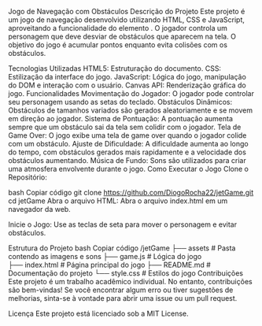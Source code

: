 Jogo de Navegação com Obstáculos
Descrição do Projeto
Este projeto é um jogo de navegação desenvolvido utilizando HTML, CSS e JavaScript, aproveitando a funcionalidade do elemento <canvas>. O jogador controla um personagem que deve desviar de obstáculos que aparecem na tela. O objetivo do jogo é acumular pontos enquanto evita colisões com os obstáculos.

Tecnologias Utilizadas
HTML5: Estruturação do documento.
CSS: Estilização da interface do jogo.
JavaScript: Lógica do jogo, manipulação do DOM e interação com o usuário.
Canvas API: Renderização gráfica do jogo.
Funcionalidades
Movimentação do Jogador: O jogador pode controlar seu personagem usando as setas do teclado.
Obstáculos Dinâmicos: Obstáculos de tamanhos variados são gerados aleatoriamente e se movem em direção ao jogador.
Sistema de Pontuação: A pontuação aumenta sempre que um obstáculo sai da tela sem colidir com o jogador.
Tela de Game Over: O jogo exibe uma tela de game over quando o jogador colide com um obstáculo.
Ajuste de Dificuldade: A dificuldade aumenta ao longo do tempo, com obstáculos gerados mais rapidamente e a velocidade dos obstáculos aumentando.
Música de Fundo: Sons são utilizados para criar uma atmosfera envolvente durante o jogo.
Como Executar o Jogo
Clone o Repositório:

bash
Copiar código
git clone https://github.com/DiogoRocha22/jetGame.git
cd jetGame
Abra o arquivo HTML: Abra o arquivo index.html em um navegador da web.

Inicie o Jogo: Use as teclas de seta para mover o personagem e evitar obstáculos.

Estrutura do Projeto
bash
Copiar código
/jetGame
├── assets          # Pasta contendo as imagens e sons
├── game.js         # Lógica do jogo          
├── index.html      # Página principal do jogo
├── README.md       # Documentação do projeto
└── style.css       # Estilos do jogo
Contribuições
Este projeto é um trabalho acadêmico individual. No entanto, contribuições são bem-vindas! Se você encontrar algum erro ou tiver sugestões de melhorias, sinta-se à vontade para abrir uma issue ou um pull request.

Licença
Este projeto está licenciado sob a MIT License.